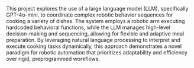 This project explores the use of a large language model (LLM), specifically GPT-4o-mini, to coordinate complex robotic behavior sequences for cooking a variety of dishes. The system employs a robotic arm executing hardcoded behavioral functions, while the LLM manages high-level decision-making and sequencing, allowing for flexible and adaptive meal preparation. By leveraging natural language processing to interpret and execute cooking tasks dynamically, this approach demonstrates a novel paradigm for robotic automation that prioritizes adaptability and efficiency over rigid, preprogrammed workflows.
